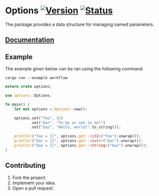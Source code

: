 # Options [![Version][version-img]][version-url] [![Status][status-img]][status-url]

The package provides a data structure for managing named parameters.

## [Documentation][doc]

## Example

The example given below can be ran using the following command:

```
cargo run --example workflow
```

```rust
extern crate options;

use options::Options;

fn main() {
    let mut options = Options::new();

    options.set("foo", 42)
           .set("bar", "To be or not to be?")
           .set("baz", "Hello, world!".to_string());

    println!("foo = {}", options.get::<i32>("foo").unwrap());
    println!("bar = {}", options.get::<&str>("bar").unwrap());
    println!("baz = {}", options.get::<String>("baz").unwrap());
}
```

## Contributing

1. Fork the project.
2. Implement your idea.
3. Open a pull request.

[version-img]: https://img.shields.io/crates/v/options.svg
[version-url]: https://crates.io/crates/options
[status-img]: https://travis-ci.org/stainless-steel/options.svg?branch=master
[status-url]: https://travis-ci.org/stainless-steel/options
[doc]: https://stainless-steel.github.io/options
